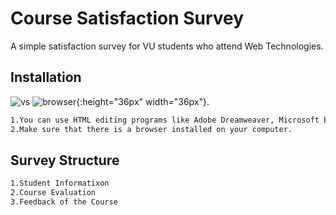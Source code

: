 # Course Satisfaction Survey
A simple satisfaction survey for VU students who attend Web Technologies.
## Installation
![vs](https://user-images.githubusercontent.com/112389820/187873188-c9660f0c-7562-4da5-a952-105ba4ca585a.png)
![browser](https://user-images.githubusercontent.com/112389820/187874077-ae4b884d-b6b7-4c5c-8bbd-f73462e326b8.png){:height="36px" width="36px"}.
```bash
1.You can use HTML editing programs like Adobe Dreamweaver, Microsoft Expression Web, and Visual Studio Code.
2.Make sure that there is a browser installed on your computer.
```
## Survey Structure
```bash
1.Student Informatixon
2.Course Evaluation
3.Feedback of the Course
```
